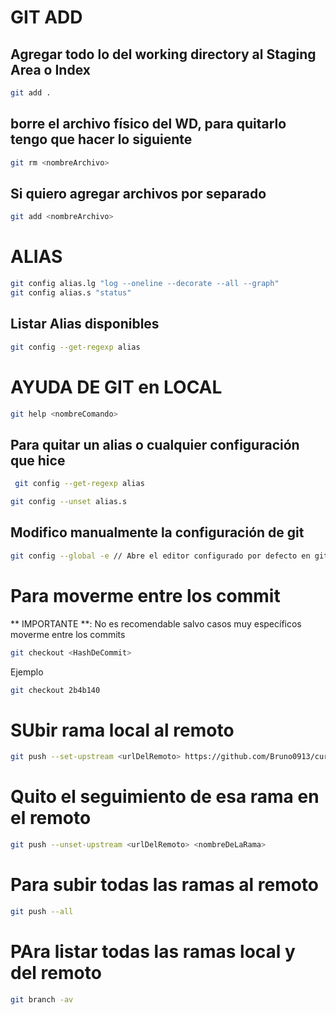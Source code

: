 # GIT ADD

## Agregar todo lo del working directory al Staging Area o Index

```bash
git add .
```

## borre el archivo físico del WD, para quitarlo tengo que hacer lo siguiente

```bash
git rm <nombreArchivo>
```

## Si quiero agregar archivos por separado

```bash
git add <nombreArchivo>
```

# ALIAS
```bash
git config alias.lg "log --oneline --decorate --all --graph"
git config alias.s "status"
```
## Listar Alias disponibles
```bash
git config --get-regexp alias
```

# AYUDA DE GIT en LOCAL

```bash
git help <nombreComando>
```

## Para quitar un alias o cualquier configuración que hice

```bash
 git config --get-regexp alias
 ```
 
 ```bash
 git config --unset alias.s
 ```
 ## Modifico manualmente la configuración de git
 ```bash
 git config --global -e // Abre el editor configurado por defecto en git 
 ```
 # Para moverme entre los commit
** IMPORTANTE **: No es recomendable salvo casos muy específicos moverme entre los commits

```bash
git checkout <HashDeCommit>
```
Ejemplo 
```bash
git checkout 2b4b140
```

# SUbir rama local al remoto

```bash
git push --set-upstream <urlDelRemoto> https://github.com/Bruno0913/curso-git-colaborativo.git ramaRemota
```

# Quito el seguimiento de esa rama en el remoto
```bash
git push --unset-upstream <urlDelRemoto> <nombreDeLaRama>
```

# Para subir todas las ramas al remoto

```bash
git push --all
```

# PAra listar todas las ramas local y del remoto

```bash
git branch -av
```
